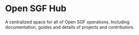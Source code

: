# Open SGF Hub

A centralized space for all of Open SGF operations. Including documentation, guides and details of projects and contributors.

